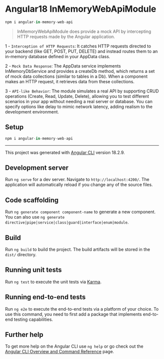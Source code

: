 # Angular18 InMemoryWebApiModule

```js
npm i angular-in-memory-web-api 
```

> InMemoryWebApiModule does provide a mock API by intercepting HTTP requests made by the Angular application.

1 - `Interception of HTTP Requests`: It catches HTTP requests directed to your backend (like GET, POST, PUT, DELETE) and instead routes them to an in-memory database defined in your AppData class.

2 - `Mock Data Response`: The AppData service implements InMemoryDbService and provides a createDb method, which returns a set of mock data collections (similar to tables in a Db). When a component makes an HTTP request, it retrieves data from these collections.

3 - `API-like Behavior`: The module simulates a real API by supporting CRUD operations (Create, Read, Update, Delete), allowing you to test different scenarios in your app without needing a real server or database. You can specify options like delay to mimic network latency, adding realism to the development environment.

## Setup

```js
npm i angular-in-memory-web-api
```

---

This project was generated with [Angular CLI](https://github.com/angular/angular-cli) version 18.2.9.

## Development server

Run `ng serve` for a dev server. Navigate to `http://localhost:4200/`. The application will automatically reload if you change any of the source files.

## Code scaffolding

Run `ng generate component component-name` to generate a new component. You can also use `ng generate directive|pipe|service|class|guard|interface|enum|module`.

## Build

Run `ng build` to build the project. The build artifacts will be stored in the `dist/` directory.

## Running unit tests

Run `ng test` to execute the unit tests via [Karma](https://karma-runner.github.io).

## Running end-to-end tests

Run `ng e2e` to execute the end-to-end tests via a platform of your choice. To use this command, you need to first add a package that implements end-to-end testing capabilities.

## Further help

To get more help on the Angular CLI use `ng help` or go check out the [Angular CLI Overview and Command Reference](https://angular.dev/tools/cli) page.
